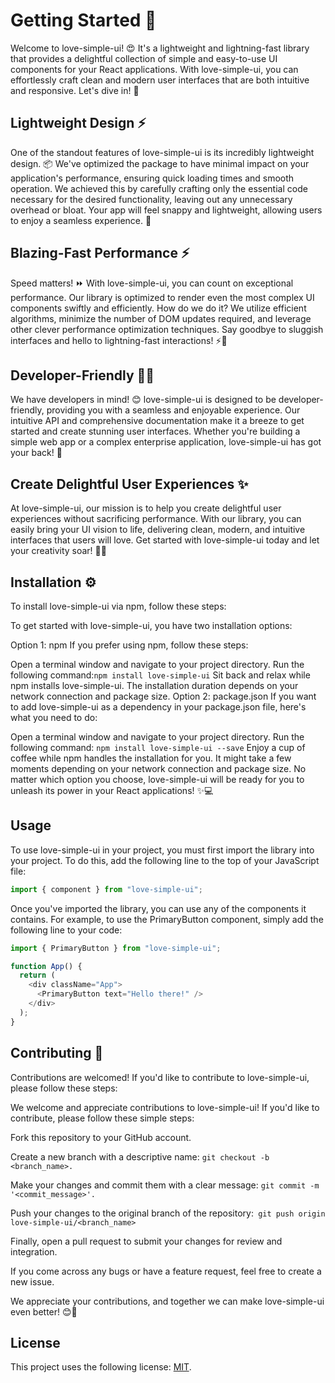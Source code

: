 # Getting Started 🚀

Welcome to love-simple-ui! 😍 It's a lightweight and lightning-fast library that provides a delightful collection of simple and easy-to-use UI components for your React applications. With love-simple-ui, you can effortlessly craft clean and modern user interfaces that are both intuitive and responsive. Let's dive in! 💪

## Lightweight Design ⚡️
One of the standout features of love-simple-ui is its incredibly lightweight design. 📦 We've optimized the package to have minimal impact on your application's performance, ensuring quick loading times and smooth operation. We achieved this by carefully crafting only the essential code necessary for the desired functionality, leaving out any unnecessary overhead or bloat. Your app will feel snappy and lightweight, allowing users to enjoy a seamless experience. 🚀

## Blazing-Fast Performance ⚡️
Speed matters! ⏩ With love-simple-ui, you can count on exceptional performance. Our library is optimized to render even the most complex UI components swiftly and efficiently. How do we do it? We utilize efficient algorithms, minimize the number of DOM updates required, and leverage other clever performance optimization techniques. Say goodbye to sluggish interfaces and hello to lightning-fast interactions! ⚡️💨

## Developer-Friendly 🧑‍💻
We have developers in mind! 😊 love-simple-ui is designed to be developer-friendly, providing you with a seamless and enjoyable experience. Our intuitive API and comprehensive documentation make it a breeze to get started and create stunning user interfaces. Whether you're building a simple web app or a complex enterprise application, love-simple-ui has got your back! 💙

## Create Delightful User Experiences ✨
At love-simple-ui, our mission is to help you create delightful user experiences without sacrificing performance. With our library, you can easily bring your UI vision to life, delivering clean, modern, and intuitive interfaces that users will love. Get started with love-simple-ui today and let your creativity soar! 🌟💖

## Installation ⚙️

To install love-simple-ui via npm, follow these steps:

To get started with love-simple-ui, you have two installation options:

Option 1: npm
If you prefer using npm, follow these steps:

Open a terminal window and navigate to your project directory.
Run the following command:```npm install love-simple-ui```
Sit back and relax while npm installs love-simple-ui. The installation duration depends on your network connection and package size.
Option 2: package.json
If you want to add love-simple-ui as a dependency in your package.json file, here's what you need to do:

Open a terminal window and navigate to your project directory.
Run the following command: ```npm install love-simple-ui --save```
Enjoy a cup of coffee while npm handles the installation for you. It might take a few moments depending on your network connection and package size.
No matter which option you choose, love-simple-ui will be ready for you to unleash its power in your React applications! ✨💻
## Usage

To use love-simple-ui in your project, you must first import the library into your project. To do this, add the following line to the top of your JavaScript file:

```js filename="App.js" {1} copy
import { component } from "love-simple-ui";
```

Once you've imported the library, you can use any of the components it contains. For example, to use the PrimaryButton component, simply add the following line to your code:

```js filename="App.js" {1,6} copy
import { PrimaryButton } from "love-simple-ui";

function App() {
  return (
    <div className="App">
      <PrimaryButton text="Hello there!" />
    </div>
  );
}
```

## Contributing 🤝

Contributions are welcomed! If you'd like to contribute to love-simple-ui, please follow these steps:

We welcome and appreciate contributions to love-simple-ui! If you'd like to contribute, please follow these simple steps:

Fork this repository to your GitHub account.

Create a new branch with a descriptive name: ```git checkout -b <branch_name>.```

Make your changes and commit them with a clear message: ```git commit -m '<commit_message>'.```

Push your changes to the original branch of the repository:``` git push origin love-simple-ui/<branch_name>```

Finally, open a pull request to submit your changes for review and integration.

If you come across any bugs or have a feature request, feel free to create a new issue.

We appreciate your contributions, and together we can make love-simple-ui even better! 😊🎉


## License

This project uses the following license: [MIT](https://choosealicense.com/licenses/mit/).
